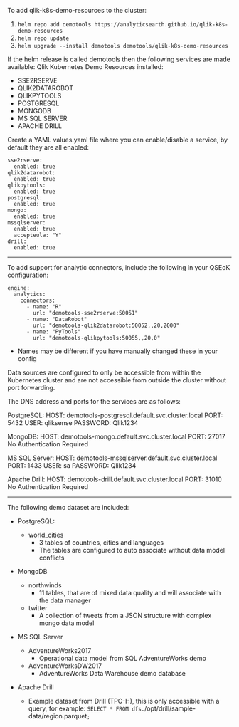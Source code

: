 To add qlik-k8s-demo-resources to the cluster:

1. `helm repo add demotools https://analyticsearth.github.io/qlik-k8s-demo-resources`
1. `helm repo update`
1. `helm upgrade --install demotools demotools/qlik-k8s-demo-resources`

If the helm release is called demotools then the following services are made available:
Qlik Kubernetes Demo Resources installed:
- SSE2RSERVE
- QLIK2DATAROBOT
- QLIKPYTOOLS
- POSTGRESQL
- MONGODB
- MS SQL SERVER
- APACHE DRILL

Create a YAML values.yaml file where you can enable/disable a service, by default they are all enabled:
 ```
 sse2rserve:
   enabled: true
 qlik2datarobot:
   enabled: true
 qlikpytools:
   enabled: true
 postgresql:
   enabled: true
 mongo:
   enabled: true
 mssqlserver:
   enabled: true
   accepteula: "Y"
 drill:
   enabled: true
```


********************************************************************************
To add support for analytic connectors, include the following in
your QSEoK configuration:

```
engine:
  analytics:
    connectors:
      - name: "R"
        url: "demotools-sse2rserve:50051"
      - name: "DataRobot"
        url: "demotools-qlik2datarobot:50052,,20,2000"
      - name: "PyTools"
        url: "demotools-qlikpytools:50055,,20,0"
```
* Names may be different if you have manually changed these in your config

Data sources are configured to only be accessible from within the Kubernetes
cluster and are not accessible from outside the cluster without port forwarding.

The DNS address and ports for the services are as follows:

PostgreSQL:
HOST: demotools-postgresql.default.svc.cluster.local
PORT: 5432
USER: qliksense
PASSWORD: Qlik1234

MongoDB:
HOST: demotools-mongo.default.svc.cluster.local
PORT: 27017
No Authentication Required

MS SQL Server:
HOST: demotools-mssqlserver.default.svc.cluster.local
PORT: 1433
USER: sa
PASSWORD: Qlik1234

Apache Drill:
HOST: demotools-drill.default.svc.cluster.local
PORT: 31010
No Authentication Required

********************************************************************************
The following demo dataset are included:
- PostgreSQL:
  -  world_cities
     - 3 tables of countries, cities and languages
     - The tables are configured to auto associate without data model conflicts

- MongoDB
  - northwinds
    - 11 tables, that are of mixed data quality and will associate with the data manager
  - twitter
    - A collection of tweets from a JSON structure with complex mongo data model

- MS SQL Server
  - AdventureWorks2017
    - Operational data model from SQL AdventureWorks demo
  - AdventureWorksDW2017
    - AdventureWorks Data Warehouse demo database

- Apache Drill
  - Example dataset from Drill (TPC-H), this is only accessible with a query, for example: `SELECT * FROM dfs.`/opt/drill/sample-data/region.parquet`;`
